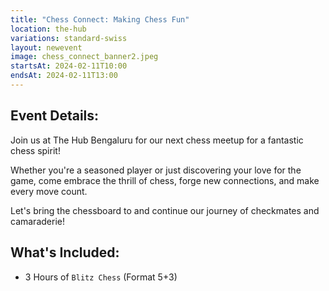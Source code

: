 ```yaml
---
title: "Chess Connect: Making Chess Fun"
location: the-hub
variations: standard-swiss
layout: newevent
image: chess_connect_banner2.jpeg
startsAt: 2024-02-11T10:00
endsAt: 2024-02-11T13:00
---
```

## Event Details:

Join us at The Hub Bengaluru for our next chess meetup for a fantastic chess
spirit!

Whether you're a seasoned player or just discovering your love
for the game, come embrace the thrill of chess, forge new connections, and
make every move count. 

Let's bring the chessboard to and continue our
journey of checkmates and camaraderie!

## What's Included:
- 3 Hours of `Blitz Chess` (Format 5+3)